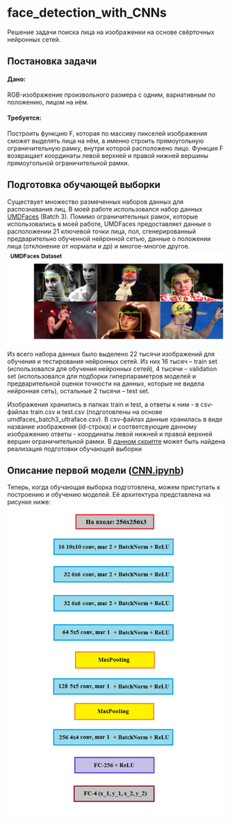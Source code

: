 # face_detection_with_CNNs
Решение задачи поиска лица на изображении на основе свёрточных нейронных сетей.
## Постановка задачи 
#### Дано:
RGB-изображение произвольного размера с одним, вариативным по положению, лицом на нём.
#### Требуется:
Построить функцию F, которая по массиву пикселей изображения сможет выделять лица на нём, а именно строить прямоугольную ограничительную рамку, внутри которой расположено лицо. Функция F возвращает координаты левой верхней и правой нижней вершины прямоугольной ограничительной рамки.

## Подготовка обучающей выборки
Существует множество размеченных наборов данных для распознавания лиц. В моей работе использовался набор данных [UMDFaces](https://www.umdfaces.io/) (Batch 3). Помимо ограничительных рамок, которые использовались в моей работе, UMDFaces предоставляет данные о расположении 21 ключевой точки лица, пол, сгенерированный предварительно обученной нейронной сетью, данные о положении лица (отклонение от нормали и др) и многое-многое другое.
![UMD Faces](https://github.com/Gumilevski/face_detection_with_CNNs/blob/master/images/2019-05-30_14-28-25.png)

Из всего набора данных было выделено 22 тысячи изображений для обучения и тестирования нейронных сетей. Из них 16 тысяч – train set (использовался для обучения нейронных сетей), 4 тысячи – validation set (использовался для подборки гиперпараметров моделей и предварительной оценки точности на данных, которые не видела нейронная сеть), остальные 2 тысячи – test set.

Изображения хранились в папках train и test, а ответы к ним - в csv-файлах train.csv и test.csv (подготовлены на основе umdfaces_batch3_ultraface.csv). В csv-файлах данные хранилась в виде название изображения (id-строка) и соответсвующие данному изображению ответы - координаты левой нижней и правой верхней вершин ограничительной рамки. 
В [данном скрипте](https://github.com/Gumilevski/face_detection_with_CNNs/blob/master/generating_script.ipynb) может быть найдена реализация подготовки обучающей выборки

## Описание первой модели ([CNN.ipynb](https://github.com/Gumilevski/face_detection_with_CNNs/blob/master/CNN.ipynb))
Теперь, когда обучающая выборка подготовлена, можем приступать к построению и обучению моделей.
Её архитектура представлена на рисунке ниже:
![architecture 1](https://github.com/Gumilevski/face_detection_with_CNNs/blob/master/images/%D0%B0%D1%80%D1%85%D0%B8%D1%82%D0%B5%D0%BA%D1%82%D1%83%D1%80%D0%B0%201.png)
